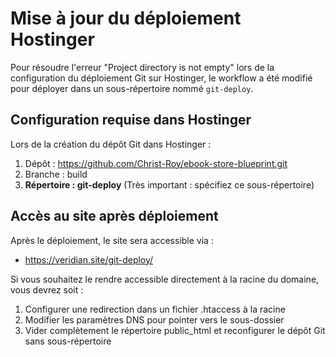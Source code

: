 # Mise à jour du déploiement Hostinger

Pour résoudre l'erreur "Project directory is not empty" lors de la configuration du déploiement Git sur Hostinger, le workflow a été modifié pour déployer dans un sous-répertoire nommé `git-deploy`.

## Configuration requise dans Hostinger

Lors de la création du dépôt Git dans Hostinger :

1. Dépôt : https://github.com/Christ-Roy/ebook-store-blueprint.git
2. Branche : build
3. **Répertoire : git-deploy**  (Très important : spécifiez ce sous-répertoire)

## Accès au site après déploiement

Après le déploiement, le site sera accessible via :
- https://veridian.site/git-deploy/

Si vous souhaitez le rendre accessible directement à la racine du domaine, vous devrez soit :

1. Configurer une redirection dans un fichier .htaccess à la racine
2. Modifier les paramètres DNS pour pointer vers le sous-dossier
3. Vider complètement le répertoire public_html et reconfigurer le dépôt Git sans sous-répertoire